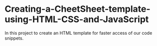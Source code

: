 # Creating-a-CheetSheet-template-using-HTML-CSS-and-JavaScript
 In this project to create an HTML template for faster access of our code snippets.
